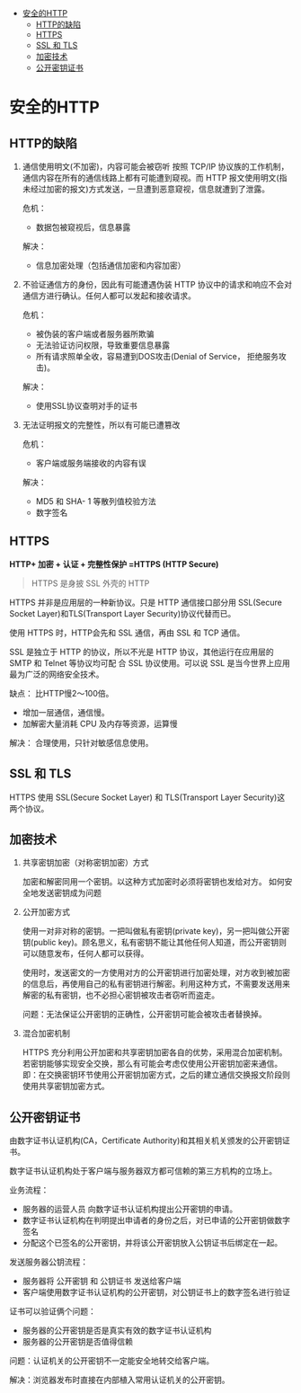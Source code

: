 <!-- TOC -->

- [安全的HTTP](#安全的http)
    - [HTTP的缺陷](#http的缺陷)
    - [HTTPS](#https)
    - [SSL 和 TLS](#ssl-和-tls)
    - [加密技术](#加密技术)
    - [公开密钥证书](#公开密钥证书)

<!-- /TOC -->

# 安全的HTTP

## HTTP的缺陷
1. 通信使用明文(不加密)，内容可能会被窃听
    按照 TCP/IP 协议族的工作机制，通信内容在所有的通信线路上都有可能遭到窥视。而 HTTP 报文使用明文(指未经过加密的报文)方式发送，一旦遭到恶意窥视，信息就遭到了泄露。

    危机：
    + 数据包被窥视后，信息暴露

    解决：
    + 信息加密处理（包括通信加密和内容加密）

2. 不验证通信方的身份，因此有可能遭遇伪装
    HTTP 协议中的请求和响应不会对通信方进行确认。任何人都可以发起和接收请求。

    危机：
    + 被伪装的客户端或者服务器所欺骗
    + 无法验证访问权限，导致重要信息暴露
    + 所有请求照单全收，容易遭到DOS攻击(Denial of Service， 拒绝服务攻击)。

    解决：
    + 使用SSL协议查明对手的证书

3. 无法证明报文的完整性，所以有可能已遭篡改

    危机：
    + 客户端或服务端接收的内容有误

    解决：
    + MD5 和 SHA- 1 等散列值校验方法
    + 数字签名


## HTTPS

**HTTP+ 加密 + 认证 + 完整性保护 =HTTPS (HTTP Secure)**

> HTTPS 是身披 SSL 外壳的 HTTP

HTTPS 并非是应用层的一种新协议。只是 HTTP 通信接口部分用 SSL(Secure Socket Layer)和TLS(Transport Layer Security)协议代替而已。

使用 HTTPS 时，HTTP会先和 SSL 通信，再由 SSL 和 TCP 通信。

SSL 是独立于 HTTP 的协议，所以不光是 HTTP 协议，其他运行在应用层的 SMTP 和 Telnet 等协议均可配
合 SSL 协议使用。可以说 SSL 是当今世界上应用最为广泛的网络安全技术。

缺点：
比HTTP慢2～100倍。

+ 增加一层通信，通信慢。
+ 加解密大量消耗 CPU 及内存等资源，运算慢

解决：
合理使用，只针对敏感信息使用。

## SSL 和 TLS

HTTPS 使用 SSL(Secure Socket Layer) 和 TLS(Transport Layer Security)这两个协议。

## 加密技术

1. 共享密钥加密（对称密钥加密）方式

    加密和解密同用一个密钥。以这种方式加密时必须将密钥也发给对方。
    如何安全地发送密钥成为问题

2. 公开加密方式

    使用一对非对称的密钥。一把叫做私有密钥(private key)，另一把叫做公开密钥(public key)。顾名思义，私有密钥不能让其他任何人知道，而公开密钥则可以随意发布，任何人都可以获得。


    使用时，发送密文的一方使用对方的公开密钥进行加密处理，对方收到被加密的信息后，再使用自己的私有密钥进行解密。利用这种方式，不需要发送用来解密的私有密钥，也不必担心密钥被攻击者窃听而盗走。

    问题：无法保证公开密钥的正确性，公开密钥可能会被攻击者替换掉。

3. 混合加密机制

    HTTPS 充分利用公开加密和共享密钥加密各自的优势，采用混合加密机制。若密钥能够实现安全交换，那么有可能会考虑仅使用公开密钥加密来通信。即：在交换密钥环节使用公开密钥加密方式，之后的建立通信交换报文阶段则使用共享密钥加密方式。

## 公开密钥证书

由数字证书认证机构(CA，Certificate Authority)和其相关机关颁发的公开密钥证书。

数字证书认证机构处于客户端与服务器双方都可信赖的第三方机构的立场上。

业务流程：

+ 服务器的运营人员 向数字证书认证机构提出公开密钥的申请。
+ 数字证书认证机构在判明提出申请者的身份之后，对已申请的公开密钥做数字签名
+ 分配这个已签名的公开密钥，并将该公开密钥放入公钥证书后绑定在一起。

发送服务器公钥流程：

+ 服务器将 公开密钥 和 公钥证书 发送给客户端
+ 客户端使用数字证书认证机构的公开密钥，对公钥证书上的数字签名进行验证


证书可以验证俩个问题：

+ 服务器的公开密钥是否是真实有效的数字证书认证机构
+ 服务器的公开密钥是否值得信赖


问题：认证机关的公开密钥不一定能安全地转交给客户端。

解决：浏览器发布时直接在内部植入常用认证机关的公开密钥。
